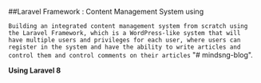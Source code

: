 ##Laravel Framework : Content Management System using

`Building an integrated content management system from scratch using
the Laravel Framework, which is a WordPress-like system that will 
have multiple users and privileges for each user, where users can 
register in the system and have the ability to write articles and
control them and control comments on their articles`
"# mindsng-blog".

**Using Laravel 8**
